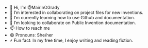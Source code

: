 - 👋 Hi, I’m @MairinOGrady
- 👀 I’m interested in collaborating on project files for new inventions.
- 🌱 I’m currently learning how to use Github and documentation.
- 💞️ I’m looking to collaborate on Public Invention documentation.
- 📫 How to reach me
- 😄 Pronouns: She/her
- ⚡ Fun fact: In my free time, I enjoy writing and reading fiction.

<!---
MairinOGrady/MairinOGrady is a ✨ special ✨ repository because its `README.md` (this file) appears on your GitHub profile.
You can click the Preview link to take a look at your changes.
--->
